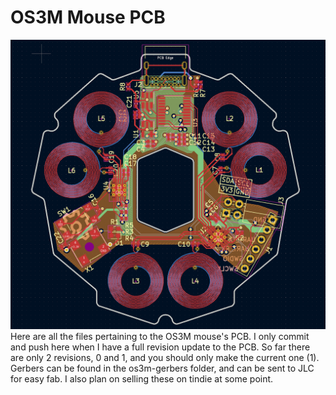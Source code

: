 # OS3M Mouse PCB
![](pcb_overview.PNG?raw=true)
Here are all the files pertaining to the OS3M mouse's PCB. I only commit and push here when I have a full revision update to the PCB. So far there are only 2 revisions, 0 and 1, and you should only make the current one (1). Gerbers can be found in the os3m-gerbers folder, and can be sent to JLC for easy fab. I also plan on selling these on tindie at some point.
